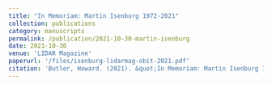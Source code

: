 ```yaml
---
title: "In Memoriam: Martin Isenburg 1972-2021"
collection: publications
category: manuscripts
permalink: /publication/2021-10-30-martin-isenburg
date: 2021-10-30
venue: 'LIDAR Magazine'
paperurl: '/files/isenburg-lidarmag-obit-2021.pdf'
citation: 'Butler, Howard. (2021). &quot;In Memoriam: Martin Isenburg 1972-2021&quot; <i>LIDAR Magazine</i>. April-June.  Vol 11 No. 5. December 2021'
---
```

